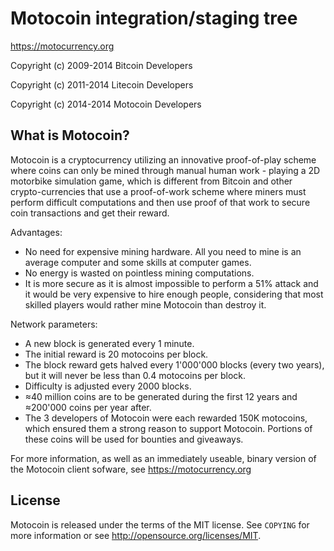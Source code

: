 Motocoin integration/staging tree
================================

https://motocurrency.org

Copyright (c) 2009-2014 Bitcoin Developers

Copyright (c) 2011-2014 Litecoin Developers

Copyright (c) 2014-2014 Motocoin Developers

What is Motocoin?
----------------
 Motocoin is a cryptocurrency utilizing an innovative proof-of-play scheme where coins
 can only be mined through manual human work - playing a 2D motorbike simulation game, which
 is different from Bitcoin and other crypto-currencies that use a proof-of-work scheme where
 miners must perform difficult computations and then use proof of that work to secure coin
 transactions and get their reward. 

Advantages:
 - No need for expensive mining hardware. All you need to mine is an average computer and
 some skills at computer games.
 - No energy is wasted on pointless mining computations.
 - It is more secure as it is almost impossible to perform a 51% attack and it would be
 very expensive to hire enough people, considering that most skilled players would rather
 mine Motocoin than destroy it.

Network parameters:
 - A new block is generated every 1 minute.
 - The initial reward is 20 motocoins per block.
 - The block reward gets halved every 1'000'000 blocks (every two years), but it will never
 be less than 0.4 motocoins per block.
 - Difficulty is adjusted every 2000 blocks.
 - ≈40 million coins are to be generated during the first 12 years and ≈200'000 coins per
 year after.
 - The 3 developers of Motocoin were each rewarded 150K motocoins, which ensured them a
 strong reason to support Motocoin. Portions of these coins will be used for bounties and giveaways.

For more information, as well as an immediately useable, binary version of
the Motocoin client sofware, see https://motocurrency.org

License
-------

Motocoin is released under the terms of the MIT license. See `COPYING` for more
information or see http://opensource.org/licenses/MIT.
